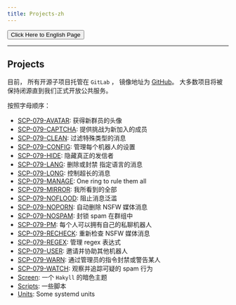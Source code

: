 ```yaml
---
title: Projects-zh
---
```


<link rel="stylesheet" href="/css/chinese.css">
<button onmouseover="PlaySound('totop1')" onmouseout="StopSound('totop1')" onclick="window.location.href = '/projects/';" class="en">Click Here to English Page</button>

---

## Projects

目前， 所有开源子项目托管在 `GitLab` ， 镜像地址为 [GitHub](https://github.com/scp-079)。 大多数项目将被保持闭源直到我们正式开放公共服务。

按照字母顺序：

- [SCP-079-AVATAR](https://github.com/scp-079/scp-079-avatar): 
获得新群员的头像
- [SCP-079-CAPTCHA](https://github.com/scp-079/scp-079-captcha):
提供挑战为新加入的成员
- [SCP-079-CLEAN](https://github.com/scp-079/scp-079-clean): 
过滤特殊类型的消息
- [SCP-079-CONFIG](https://github.com/scp-079/scp-079-config): 
管理每个机器人的设置
- [SCP-079-HIDE](https://github.com/scp-079/scp-079-hide): 
隐藏真正的发信者
- [SCP-079-LANG](https://github.com/scp-079/scp-079-lang): 
删除或封禁 指定语言的消息
- [SCP-079-LONG](https://github.com/scp-079/scp-079-long): 
控制超长的消息
- [SCP-079-MANAGE](https://github.com/scp-079/scp-079-manage): 
One ring to rule them all
- [SCP-079-MIRROR](https://github.com/scp-079/scp-079-mirror): 
我所看到的全部
- [SCP-079-NOFLOOD](https://github.com/scp-079/scp-079-noflood): 
阻止消息泛滥
- [SCP-079-NOPORN](https://github.com/scp-079/scp-079-noporn): 
自动删除 NSFW 媒体消息
- [SCP-079-NOSPAM](https://github.com/scp-079/scp-079-nospam): 
封锁 spam 在群组中
- [SCP-079-PM](https://github.com/scp-079/scp-079-pm): 
每个人可以拥有自己的私聊机器人
- [SCP-079-RECHECK](https://github.com/scp-079/scp-079-recheck): 
重新检查 NSFW 媒体消息
- [SCP-079-REGEX](https://github.com/scp-079/scp-079-regex): 
管理 regex 表达式
- [SCP-079-USER](https://github.com/scp-079/scp-079-user): 
邀请并协助其他机器人
- [SCP-079-WARN](https://github.com/scp-079/scp-079-warn): 
通过管理员的指令封禁或警告某人
- [SCP-079-WATCH](https://github.com/scp-079/scp-079-watch): 
观察并追踪可疑的 spam 行为
- [Screen](https://github.com/scp-079/screen): 
一个 `Hakyll` 的暗色主题
- [Scripts](https://github.com/scp-079/scripts): 
一些脚本
- [Units](https://github.com/scp-079/units): 
Some systemd units

<audio src="/audio/page/projects.ogg" autoplay></audio>
